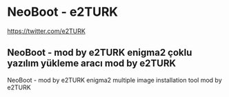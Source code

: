 # NeoBoot - e2TURK
https://twitter.com/e2TURK


NeoBoot - mod by e2TURK
enigma2 çoklu yazılım yükleme aracı mod by e2TURK
-----------------------------------------------------------
NeoBoot - mod by e2TURK
enigma2 multiple image installation tool mod by e2TURK
